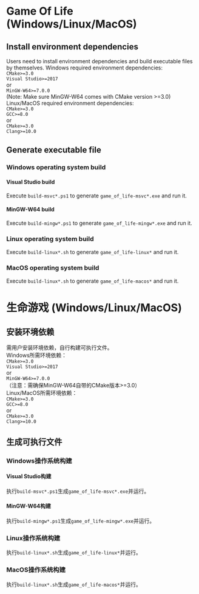# Game Of Life (Windows/Linux/MacOS)
## Install environment dependencies
Users need to install environment dependencies and build executable files by themselves.
Windows required environment dependencies:  
`CMake>=3.0`  
`Visual Studio>=2017`  
or  
`MinGW-W64>=7.0.0`  
(Note: Make sure MinGW-W64 comes with CMake version >=3.0)  
Linux/MacOS required environment dependencies:  
`CMake>=3.0`  
`GCC>=8.0`  
or  
`CMake>=3.0`  
`Clang>=10.0`  
## Generate executable file
### Windows operating system build
#### Visual Studio build
Execute `build-msvc*.ps1` to generate `game_of_life-msvc*.exe` and run it.
#### MinGW-W64 build
Execute `build-mingw*.ps1` to generate `game_of_life-mingw*.exe` and run it.
### Linux operating system build
Execute `build-linux*.sh` to generate `game_of_life-linux*` and run it.
### MacOS operating system build
Execute `build-linux*.sh` to generate `game_of_life-macos*` and run it.
# 生命游戏 (Windows/Linux/MacOS)
## 安装环境依赖
需用户安装环境依赖，自行构建可执行文件。  
Windows所需环境依赖：  
`CMake>=3.0`  
`Visual Studio>=2017`  
or  
`MinGW-W64>=7.0.0`  
（注意：需确保MinGW-W64自带的CMake版本>=3.0）  
Linux/MacOS所需环境依赖：  
`CMake>=3.0`  
`GCC>=8.0`  
or  
`CMake>=3.0`  
`Clang>=10.0`  
## 生成可执行文件
### Windows操作系统构建
#### Visual Studio构建
执行`build-msvc*.ps1`生成`game_of_life-msvc*.exe`并运行。
#### MinGW-W64构建
执行`build-mingw*.ps1`生成`game_of_life-mingw*.exe`并运行。
### Linux操作系统构建
执行`build-linux*.sh`生成`game_of_life-linux*`并运行。
### MacOS操作系统构建
执行`build-linux*.sh`生成`game_of_life-macos*`并运行。
